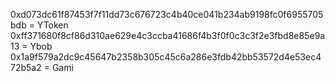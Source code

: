0xd073dc61f87453f7f11dd73c676723c4b40ce041b234ab9198fc0f6955705bdb  =  YToken
0xff371680f8cf86d310ae629e4c3ccba41686f4b3f0f0c3c3f2e3fbd8e85e9a13  =  Ybob
0x1a9f579a2dc9c45647b2358b305c45c6a286e3fdb42bb53572d4e53ec472b5a2  = Gami

